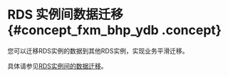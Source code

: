 # RDS 实例间数据迁移 {#concept_fxm_bhp_ydb .concept}

您可以迁移RDS实例的数据到其他RDS实例，实现业务平滑迁移。

具体请参见[RDS实例间的数据迁移](https://help.aliyun.com/document_detail/26626.html)。

